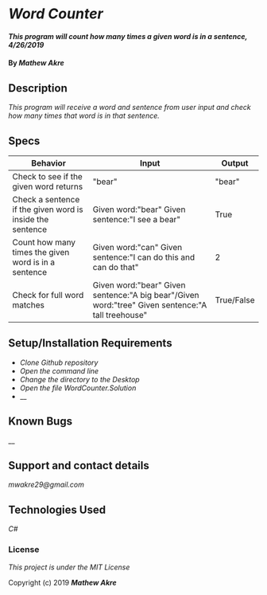 # _Word Counter_

#### _This program will count how many times a given word is in a sentence, 4/26/2019_

#### By _**Mathew Akre**_

## Description

_This program will receive a word and sentence from user input and check how many times that word is in that sentence._

## Specs
|Behavior|Input|Output|
|-|-|-|
|Check to see if the given word returns|"bear"|"bear"|
|Check a sentence if the given word is inside the sentence|Given word:"bear" Given sentence:"I see a bear"|True|
|Count how many times the given word is in a sentence|Given word:"can" Given sentence:"I can do this and can do that"|2|
|Check for full word matches|Given word:"bear" Given sentence:"A big bear"/Given word:"tree" Given sentence:"A tall treehouse"|True/False|


## Setup/Installation Requirements

* _Clone Github repository_
* _Open the command line_
* _Change the directory to the Desktop_
* _Open the file WordCounter.Solution_
* __


## Known Bugs

__

## Support and contact details

_mwakre29@gmail.com_

## Technologies Used

_C#_

### License

*This project is under the MIT License*

Copyright (c) 2019 **_Mathew Akre_**
